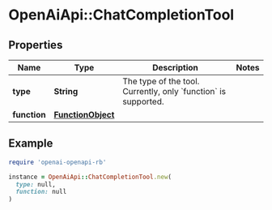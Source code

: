 # OpenAiApi::ChatCompletionTool

## Properties

| Name | Type | Description | Notes |
| ---- | ---- | ----------- | ----- |
| **type** | **String** | The type of the tool. Currently, only &#x60;function&#x60; is supported. |  |
| **function** | [**FunctionObject**](FunctionObject.md) |  |  |

## Example

```ruby
require 'openai-openapi-rb'

instance = OpenAiApi::ChatCompletionTool.new(
  type: null,
  function: null
)
```

